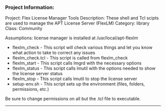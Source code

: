 ### Project Information:
Project: Flex License Manager Tools
Description: These shell and Tcl scipts are used to manage the APT License Server (FlexLM)
Category: library
Class: Community

Assumptions: license manager is installed at /usr/local/apt-flexlm
*	flexlm_check - This script will check various things and let you know what action to take to correct any issues
*	flexlm_check.tcl - This script is called from flexlm_check
*	flexlm_start - This script calls lmgrd with the necessary options
*	flexlm_status - This script calls lmutil with the options needed to show the license server status
*	flexlm_stop - This script calls lmutil to stop the license server
*   setup-env.sh - This script sets up the environment (files, folders, permissions, etc.)

Be sure to change permissions on all but the .tcl file to executable.

 ----